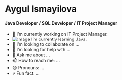 # Aygul Ismayilova
#### Java Developer / SQL Developer / IT Project Manager 

- 🔭 I’m currently working on IT Project Manager.
- ![image](https://github.com/AygulIsmayilova10/AygulIsmayilova10/assets/120453750/b56bb0af-ba98-488e-a7ed-59ace8381257) I’m currently learning Java.
- 👯 I’m looking to collaborate on ...
- 🤔 I’m looking for help with ...
- 💬 Ask me about ...
- 📫 How to reach me: ...
- 😄 Pronouns: ...
- ⚡ Fun fact: ...

